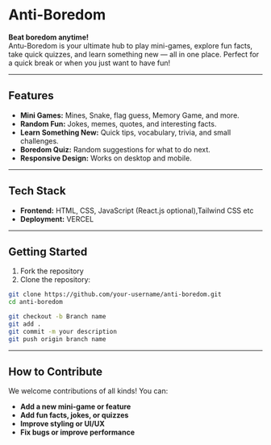 # Anti-Boredom

**Beat boredom anytime!**   
Antu-Boredom is your ultimate hub to play mini-games, explore fun facts, take quick quizzes, and learn something new — all in one place. Perfect for a quick break or when you just want to have fun!

---

## **Features**

- **Mini Games:** Mines, Snake, flag guess, Memory Game, and more.
- **Random Fun:** Jokes, memes, quotes, and interesting facts.
- **Learn Something New:** Quick tips, vocabulary, trivia, and small challenges.
- **Boredom Quiz:** Random suggestions for what to do next.
- **Responsive Design:** Works on desktop and mobile.

---

## **Tech Stack**

- **Frontend:** HTML, CSS, JavaScript (React.js optional),Tailwind CSS etc
- **Deployment:** VERCEL
---

## **Getting Started**
1. Fork the repository
2. Clone the repository:  
```bash
git clone https://github.com/your-username/anti-boredom.git
cd anti-boredom

git checkout -b Branch name
git add .
git commit -m your description
git push origin branch name
```
---
## **How to Contribute**

We welcome contributions of all kinds! You can:

- **Add a new mini-game or feature**
- **Add fun facts, jokes, or quizzes**
- **Improve styling or UI/UX**
- **Fix bugs or improve performance**

